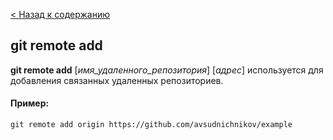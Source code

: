 [< Назад к содержанию](./readme.md)


## git remote add

**git remote add** [*имя_удаленного_репозитория*] [*адрес*] используется для добавления связанных удаленных репозиториев.

#### Пример:

```php=
git remote add origin https://github.com/avsudnichnikov/example
```